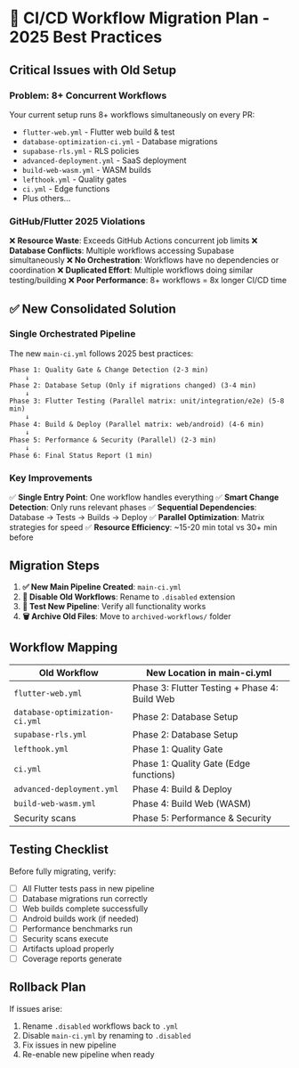 # 🚨 CI/CD Workflow Migration Plan - 2025 Best Practices

## Critical Issues with Old Setup

### **Problem: 8+ Concurrent Workflows**
Your current setup runs 8+ workflows simultaneously on every PR:
- `flutter-web.yml` - Flutter web build & test
- `database-optimization-ci.yml` - Database migrations
- `supabase-rls.yml` - RLS policies
- `advanced-deployment.yml` - SaaS deployment
- `build-web-wasm.yml` - WASM builds
- `lefthook.yml` - Quality gates
- `ci.yml` - Edge functions
- Plus others...

### **GitHub/Flutter 2025 Violations**
❌ **Resource Waste**: Exceeds GitHub Actions concurrent job limits
❌ **Database Conflicts**: Multiple workflows accessing Supabase simultaneously
❌ **No Orchestration**: Workflows have no dependencies or coordination
❌ **Duplicated Effort**: Multiple workflows doing similar testing/building
❌ **Poor Performance**: 8+ workflows = 8x longer CI/CD time

## ✅ New Consolidated Solution

### **Single Orchestrated Pipeline**
The new `main-ci.yml` follows 2025 best practices:

```
Phase 1: Quality Gate & Change Detection (2-3 min)
    ↓
Phase 2: Database Setup (Only if migrations changed) (3-4 min)
    ↓
Phase 3: Flutter Testing (Parallel matrix: unit/integration/e2e) (5-8 min)
    ↓
Phase 4: Build & Deploy (Parallel matrix: web/android) (4-6 min)
    ↓
Phase 5: Performance & Security (Parallel) (2-3 min)
    ↓
Phase 6: Final Status Report (1 min)
```

### **Key Improvements**
✅ **Single Entry Point**: One workflow handles everything
✅ **Smart Change Detection**: Only runs relevant phases
✅ **Sequential Dependencies**: Database → Tests → Builds → Deploy
✅ **Parallel Optimization**: Matrix strategies for speed
✅ **Resource Efficiency**: ~15-20 min total vs 30+ min before

## Migration Steps

1. **✅ New Main Pipeline Created**: `main-ci.yml`
2. **🔄 Disable Old Workflows**: Rename to `.disabled` extension
3. **🧪 Test New Pipeline**: Verify all functionality works
4. **🗑️ Archive Old Files**: Move to `archived-workflows/` folder

## Workflow Mapping

| Old Workflow | New Location in main-ci.yml |
|-------------|------------------------------|
| `flutter-web.yml` | Phase 3: Flutter Testing + Phase 4: Build Web |
| `database-optimization-ci.yml` | Phase 2: Database Setup |
| `supabase-rls.yml` | Phase 2: Database Setup |
| `lefthook.yml` | Phase 1: Quality Gate |
| `ci.yml` | Phase 1: Quality Gate (Edge functions) |
| `advanced-deployment.yml` | Phase 4: Build & Deploy |
| `build-web-wasm.yml` | Phase 4: Build Web (WASM) |
| Security scans | Phase 5: Performance & Security |

## Testing Checklist

Before fully migrating, verify:
- [ ] All Flutter tests pass in new pipeline
- [ ] Database migrations run correctly
- [ ] Web builds complete successfully
- [ ] Android builds work (if needed)
- [ ] Performance benchmarks run
- [ ] Security scans execute
- [ ] Artifacts upload properly
- [ ] Coverage reports generate

## Rollback Plan

If issues arise:
1. Rename `.disabled` workflows back to `.yml`
2. Disable `main-ci.yml` by renaming to `.disabled`
3. Fix issues in new pipeline
4. Re-enable new pipeline when ready
